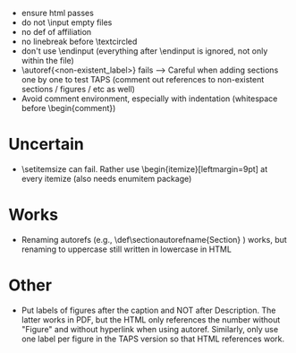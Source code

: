 - ensure html passes
- do not \input empty files
- no def of affiliation
- no linebreak before \textcircled
- don't use \endinput (everything after \endinput is ignored, not only within the file)
- \autoref{<non-existent_label>} fails --> Careful when adding sections one by one to test TAPS (comment out references to non-existent sections / figures / etc as well)
- Avoid comment environment, especially with indentation (whitespace before \begin{comment})

# Uncertain
- \setitemsize can fail. Rather use \begin{itemize}[leftmargin=9pt] at every itemize (also needs enumitem package)

# Works
- Renaming autorefs (e.g., \def\sectionautorefname{Section} ) works, but renaming to uppercase still written in lowercase in HTML

# Other
- Put labels of figures after the caption and NOT after Description. The latter works in PDF, but the HTML only references the number without "Figure" and without hyperlink when using autoref. Similarly, only use one label per figure in the TAPS version so that HTML references work.
